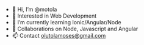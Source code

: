 - 👋 Hi, I’m @motola
- 👀 Interested in Web Development
- 🌱 I’m currently learning Ionic/Angular/Node
- 💞️ Collaborations on Node, Javascript and Angular
- 📫 Contact olutolamoses@gmail.com

<!---
motola/motola is a ✨ special ✨ repository because its `README.md` (this file) appears on your GitHub profile.
You can click the Preview link to take a look at your changes.
--->
